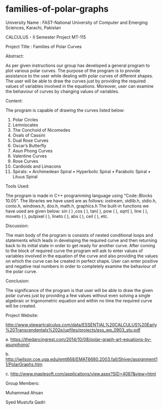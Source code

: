 # families-of-polar-graphs

University Name : 
FAST-National University of Computer and Emerging Sciences, Karachi, Pakistan

CALCULUS - II Semester Project MT-115

Project Title : 
Families of Polar Curves

Abstract:

As per given instructions our group has developed a general program to plot various polar curves. The purpose of the program is to provide assistance to the user while dealing with polar curves of different shapes. The user will be able to draw the curves just by providing the required values of variables involved in the equations. Moreover, user can examine the behaviour of curves by changing values of variables. 

Content:

The program is capable of drawing the curves listed below: 
1.	  Polar Circles
2.	  Lemniscates
3.	  The Conchoid of Nicomedes
4.	  Ovals of Cassini
5.	  Dual Rose Curves
6.	  Oscar’s Butterfly
7.	  Asun Phong Curves
8.	  Valentine Curves
9.	  Rose Curves
10.	  Cardioids and Limacons
11.	  Spirals: 
      •	Archimedean Spiral
      •	Hyperbolic  Spiral
      •	Parabolic Spiral
      •	Lituus Spiral

Tools Used:

The program is made in C++ programming language using “Code::Blocks 10.05”.
The libraries we have used are as follows: 
iostream, stdlib.h, stdio.h, conio.h, windows.h, dos.h, math.h, graphics.h
The built-in functions we have used are given below:
sin ( ) ,cos ( ), tan( ), pow ( ), sqrt( ), line ( ), moveto ( ), putpixel ( ), lineto ( ),
abs ( ), ceil ( ), etc.

Discussion:

The main body of the program is consists of nested conditional loops and statements which leads in developing the required curve and then returning back to its initial state in order to get ready for another curve. After coming to the block of required curve the program will ask to enter values of variables involved in the equation of the curve and also providing the values on which the curve can be created in perfect shape. User can enter positive and negative real numbers in order to completely examine the behaviour of the polar curve.

Conclusion:

The significance of the program is that user will be able to draw the given polar curves just by providing a few values without even solving a single algebraic or trigonometric equation and within no time the required curve will be created.


Project Website:

http://www.stewartcalculus.com/data/ESSENTIAL%20CALCULUS%20Early%20Transcendentals%202e/upfiles/projects/ess_wp_0903_stu.pdf

a. https://thedancingrest.com/2014/10/08/polar-graph-art-equations-by-asunphong/

b. http://jwilson.coe.uga.edu/emt668/EMAT6680.2003.fall/Shiver/assignment11/PolarGraphs.htm

c. http://www.maplesoft.com/applications/view.aspx?SID=4087&view=html


Group Members:

Muhammad Ahsan

Syed Mustufa Qadri


